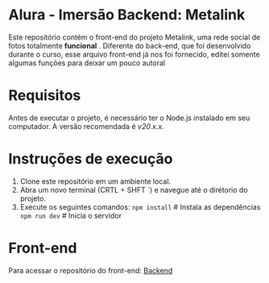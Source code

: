 # Alura - Imersão Backend: Metalink
Este repositório contém o front-end do projeto Metalink, uma rede social de fotos totalmente **funcional** . Diferente do back-end, que foi desenvolvido durante o curso, esse arquivo front-end já nos foi fornecido, editei somente algumas funções para deixar um pouco autoral
# Requisitos
Antes de executar o projeto, é necessário ter o Node.js instalado em seu computador. A versão recomendada é *v20.x.x.*
# Instruções de execução
1. Clone este repositório em um ambiente local.
2. Abra um novo terminal (CRTL + SHFT `) e navegue até o dirétorio do projeto.
3. Execute os seguintes comandos:
`npm install`  # Instala as dependências
`npm run dev`  # Inicia o servidor
# Front-end
Para acessar o repositório do front-end:
[Backend](https://github.com/AlcidesjNeto/Metalink-backend)
